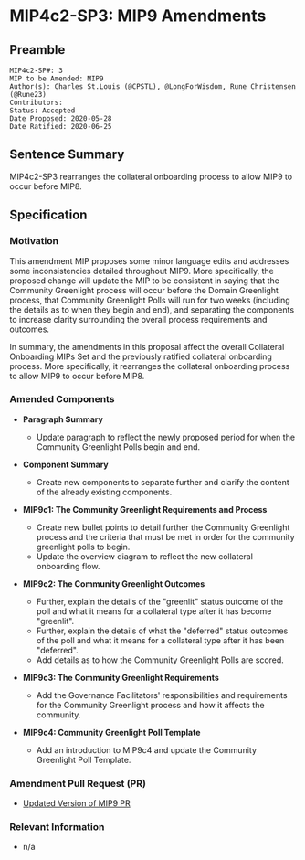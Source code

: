 # MIP4c2-SP3: MIP9 Amendments

## Preamble
```
MIP4c2-SP#: 3
MIP to be Amended: MIP9
Author(s): Charles St.Louis (@CPSTL), @LongForWisdom, Rune Christensen (@Rune23) 
Contributors:
Status: Accepted
Date Proposed: 2020-05-28
Date Ratified: 2020-06-25
```

## Sentence Summary
MIP4c2-SP3 rearranges the collateral onboarding process to allow MIP9 to occur before MIP8.

## Specification
    
### Motivation

This amendment MIP proposes some minor language edits and addresses some inconsistencies detailed throughout MIP9. More specifically, the proposed change will update the MIP to be consistent in saying that the Community Greenlight process will occur before the Domain Greenlight process, that Community Greenlight Polls will run for two weeks (including the details as to when they begin and end), and separating the components to increase clarity surrounding the overall process requirements and outcomes. 

In summary, the amendments in this proposal affect the overall Collateral Onboarding MIPs Set and the previously ratified collateral onboarding process. More specifically, it rearranges the collateral onboarding process to allow MIP9 to occur before MIP8. 

### Amended Components

- **Paragraph Summary**
    - Update paragraph to reflect the newly proposed period for when the Community Greenlight Polls begin and end. 

- **Component Summary**
    - Create new components to separate further and clarify the content of the already existing components. 


- **MIP9c1: The Community Greenlight Requirements and Process**
    - Create new bullet points to detail further the Community Greenlight process and the criteria that must be met in order for the community greenlight polls to begin. 
    - Update the overview diagram to reflect the new collateral onboarding flow. 
 
- **MIP9c2: The Community Greenlight Outcomes**
    - Further, explain the details of the "greenlit" status outcome of the poll and what it means for a collateral type after it has become "greenlit". 
    - Further, explain the details of what the "deferred" status outcomes of the poll and what it means for a collateral type after it has been "deferred". 
    - Add details as to how the Community Greenlight Polls are scored. 

- **MIP9c3: The Community Greenlight Requirements**
    - Add the Governance Facilitators' responsibilities and requirements for the Community Greenlight process and how it affects the community. 

- **MIP9c4: Community Greenlight Poll Template**
    - Add an introduction to MIP9c4 and update the Community Greenlight Poll Template. 


### Amendment Pull Request (PR)
   - [Updated Version of MIP9 PR](https://github.com/makerdao/mips/pull/41)

### Relevant Information
   -  n/a

